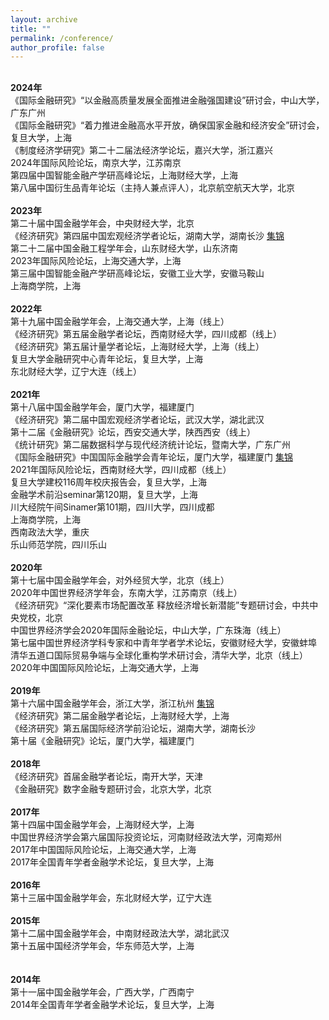 ```yaml
---
layout: archive
title: ""
permalink: /conference/
author_profile: false
---
```

 <br><strong>2024年</strong>
 <br>《国际金融研究》“以金融高质量发展全面推进金融强国建设”研讨会，中山大学，广东广州
 <br>《国际金融研究》“着力推进金融高水平开放，确保国家金融和经济安全”研讨会，复旦大学，上海
 <br>《制度经济学研究》第二十二届法经济学论坛，嘉兴大学，浙江嘉兴
 <br>2024年国际风险论坛，南京大学，江苏南京
 <br>第四届中国智能金融产学研高峰论坛，上海财经大学，上海
 <br>第八届中国衍生品青年论坛（主持人兼点评人），北京航空航天大学，北京<br> 
 <br><strong>2023年</strong>
 <br>第二十届中国金融学年会，中央财经大学，北京
 <br>《经济研究》第四届中国宏观经济学者论坛，湖南大学，湖南长沙 <a href="https://jie-mao.github.io/photo03/">集锦</a>
 <br>第二十二届中国金融工程学年会，山东财经大学，山东济南
 <br>2023年国际风险论坛，上海交通大学，上海
 <br>第三届中国智能金融产学研高峰论坛，安徽工业大学，安徽马鞍山
 <br>上海商学院，上海<br>
 <br><strong>2022年</strong>
 <br>第十九届中国金融学年会，上海交通大学，上海（线上）
 <br>《经济研究》第五届金融学者论坛，西南财经大学，四川成都（线上）
 <br>《经济研究》第五届计量学者论坛，上海财经大学，上海（线上）
 <br>复旦大学金融研究中心青年论坛，复旦大学，上海
 <br>东北财经大学，辽宁大连（线上）<br>
 <br><strong>2021年</strong>
 <br>第十八届中国金融学年会，厦门大学，福建厦门
 <br>《经济研究》第二届中国宏观经济学者论坛，武汉大学，湖北武汉
 <br>第十二届《金融研究》论坛，西安交通大学，陕西西安（线上）
 <br>《统计研究》第二届数据科学与现代经济统计论坛，暨南大学，广东广州
 <br>《国际金融研究》中国国际金融学会青年论坛，厦门大学，福建厦门 <a href="https://jie-mao.github.io/photo02/">集锦</a>
 <br>2021年国际风险论坛，西南财经大学，四川成都（线上）
 <br>复旦大学建校116周年校庆报告会，复旦大学，上海
 <br>金融学术前沿seminar第120期，复旦大学，上海
 <br>川大经院午间Sinamer第101期，四川大学，四川成都
 <br>上海商学院，上海
 <br>西南政法大学，重庆
 <br>乐山师范学院，四川乐山<br>
 <br><strong>2020年</strong>
 <br>第十七届中国金融学年会，对外经贸大学，北京（线上）
 <br>2020年中国世界经济学年会，东南大学，江苏南京（线上）
 <br>《经济研究》“深化要素市场配置改革 释放经济增长新潜能”专题研讨会，中共中央党校，北京
 <br>中国世界经济学会2020年国际金融论坛，中山大学，广东珠海（线上）
 <br>第七届中国世界经济学科专家和中青年学者学术论坛，安徽财经大学，安徽蚌埠
 <br>清华五道口国际贸易争端与全球化重构学术研讨会，清华大学，北京（线上）
 <br>2020年中国国际风险论坛，上海交通大学，上海<br>
 <br><strong>2019年</strong>
 <br>第十六届中国金融学年会，浙江大学，浙江杭州 <a href="https://jie-mao.github.io/photo01/">集锦</a>
 <br>《经济研究》第二届金融学者论坛，上海财经大学，上海
 <br>《经济研究》第五届国际经济学前沿论坛，湖南大学，湖南长沙
 <br>第十届《金融研究》论坛，厦门大学，福建厦门<br>
 <br><strong>2018年</strong>
 <br>《经济研究》首届金融学者论坛，南开大学，天津
 <br>《金融研究》数字金融专题研讨会，北京大学，北京<br>
 <br><strong>2017年</strong>
 <br>第十四届中国金融学年会，上海财经大学，上海
 <br>中国世界经济学会第六届国际投资论坛，河南财经政法大学，河南郑州
 <br>2017年中国国际风险论坛，上海交通大学，上海
 <br>2017年全国青年学者金融学术论坛，复旦大学，上海<br>
 <br><strong>2016年</strong>
 <br>第十三届中国金融学年会，东北财经大学，辽宁大连<br>
 <br><strong>2015年</strong>
 <br>第十二届中国金融学年会，中南财经政法大学，湖北武汉
 <br>第十五届中国经济学年会，华东师范大学，上海<br>    
 <br><strong>2014年</strong>
 <br>第十一届中国金融学年会，广西大学，广西南宁
 <br>2014年全国青年学者金融学术论坛，复旦大学，上海
 
